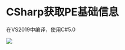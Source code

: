 # CSharp获取PE基础信息

在VS2019中编译，使用C#5.0

![](https://github.com/DATA-GaMi/CSharp-Study/blob/main/CSharp%E8%8E%B7%E5%8F%96PE%E6%96%87%E4%BB%B6%E5%9F%BA%E7%A1%80%E4%BF%A1%E6%81%AF/screenshot.png)


